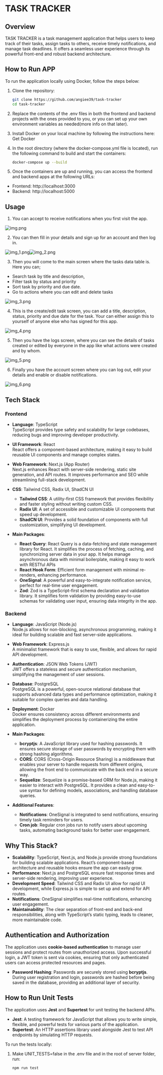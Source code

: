 # TASK TRACKER

## Overview
TASK TRACKER is a task management application that helps users to keep track of their tasks, assign tasks to others, receive timely notifications, and manage task deadlines. It offers a seamless user experience through its powerful front-end and robust backend architecture.

## How to Run APP

To run the application locally using Docker, follow the steps below:

1. Clone the repository:
   ```bash
   git clone https://github.com/angiee39/task-tracker
   cd task-tracker

2. Replace the contents of the .env files in both the frontend and backend projects with the ones provided to you, or you can set up your own environment variables as needed(more info on that later).

3. Install Docker on your local machine by following the instructions here:
   Get Docker

4. In the root directory (where the docker-compose.yml file is located), run the following command to build and start the containers:
   ```bash
   docker-compose up --build

5. Once the containers are up and running, you can access the frontend and backend apps at the following URLs:
  - Frontend: http://localhost:3000
  - Backend: http://localhost:5000

## Usage

1. You can accept to receive notifications when you first visit the app.

![img.png](img.png)

2. You can then fill in your details and sign up for an account and then log in. 

![img_1.png](img_1.png)![img_2.png](img_2.png)

3. Then you will come to the main screen where the tasks data table is. Here you can;
 - Search task by title and description, 
 - Filter task by status and priority 
 - Sort task by priority and due date.
 - Go to actions where you can edit and delete tasks

![img_3.png](img_3.png)

4. This is the create/edit task screen, you can add a title, description, status, priority 
    and due date for the task. Your can either assign this to yourself of anyone else who has signed
   for this app.

![img_4.png](img_4.png)

5. Then you have the logs screen, where you can see the details of tasks created or edited by everyone
   in the app like what actions were created and by whom.

![img_5.png](img_5.png)

6. Finally you have the account screen where you can log out, edit your details and enable or disable notifications.

![img_6.png](img_6.png)


## Tech Stack

### Frontend
- **Language**: TypeScript  
  TypeScript provides type safety and scalability for large codebases, reducing bugs and improving developer productivity.

- **UI Framework**: React  
  React offers a component-based architecture, making it easy to build reusable UI components and manage complex states.

- **Web Framework**: Next.js (App Router)  
  Next.js enhances React with server-side rendering, static site generation, and API routes. It improves performance and SEO while streamlining full-stack development.

- **CSS**: Tailwind CSS, Radix UI, ShadCN UI
    - **Tailwind CSS**: A utility-first CSS framework that provides flexibility and faster styling without writing custom CSS.
    - **Radix UI**: A set of accessible and customizable UI components that speed up development.
    - **ShadCN UI**: Provides a solid foundation of components with full customization, simplifying UI development.

- **Main Packages**:
    - **React Query**: React Query is a data-fetching and state management library for React. It simplifies the process of fetching, caching, and synchronizing server data in your app. It helps manage asynchronous data with minimal boilerplate, making it easy to work with RESTful APIs
    - **React Hook Form**: Efficient form management with minimal re-renders, enhancing performance.
    - **OneSignal**: A powerful and easy-to-integrate notification service, perfect for real-time user engagement.
    - **Zod**: Zod is a TypeScript-first schema declaration and validation library. It simplifies form validation by providing easy-to-use schemas for validating user input, ensuring data integrity in the app.

### Backend
- **Language**: JavaScript (Node.js)  
  Node.js allows for non-blocking, asynchronous programming, making it ideal for building scalable and fast server-side applications.

- **Web Framework**: Express.js  
  A minimalist framework that is easy to use, flexible, and allows for rapid API development.

- **Authentication**: JSON Web Tokens (JWT)  
  JWT offers a stateless and secure authentication mechanism, simplifying the management of user sessions.

- **Database**: PostgreSQL  
  PostgreSQL is a powerful, open-source relational database that supports advanced data types and performance optimization, making it suitable for complex queries and data handling.

- **Deployment**: Docker  
  Docker ensures consistency across different environments and simplifies the deployment process by containerizing the entire application.

- **Main Packages**:
  - **bcryptjs**: A JavaScript library used for hashing passwords. It ensures secure storage of user passwords by encrypting them with strong hashing algorithms.
  - **CORS**: CORS (Cross-Origin Resource Sharing) is a middleware that enables your server to handle requests from different origins, allowing the front end to communicate with the back end in a secure way.
  - **Sequelize**: Sequelize is a promise-based ORM for Node.js, making it easier to interact with PostgreSQL. It provides a clean and easy-to-use syntax for defining models, associations, and handling database queries.

- **Additional Features**:
    - **Notifications**: OneSignal is integrated to send notifications, ensuring timely task reminders for users.
    - **Cron job**: Regular cron jobs run to notify users about upcoming tasks, automating background tasks for better user engagement.
    
## Why This Stack?

- **Scalability**: TypeScript, Next.js, and Node.js provide strong foundations for building scalable applications. React’s component-based architecture and reusable hooks ensure the app can easily grow.
- **Performance**: Next.js and PostgreSQL ensure fast response times and server-side rendering, improving user experience.
- **Development Speed**: Tailwind CSS and Radix UI allow for rapid UI development, while Express.js is simple to set up and extend for API routes.
- **Notifications**: OneSignal simplifies real-time notifications, enhancing user engagement.
- **Maintainability**: The clear separation of front-end and back-end responsibilities, along with TypeScript’s static typing, leads to cleaner, more maintainable code.


## Authentication and Authorization

The application uses **cookie-based authentication** to manage user sessions and protect routes from unauthorized access. Upon successful login, a JWT token is sent via cookies, ensuring that only authenticated users can access protected resources and pages.

- **Password Hashing**: Passwords are securely stored using **bcryptjs**. During user registration and login, passwords are hashed before being saved in the database, providing an additional layer of security.

## How to Run Unit Tests

The application uses **Jest** and **Supertest** for unit testing the backend APIs.

- **Jest**: A testing framework for JavaScript that allows you to write simple, flexible, and powerful tests for various parts of the application.
- **Supertest**: An HTTP assertions library used alongside Jest to test API endpoints by simulating HTTP requests.

To run the tests locally:

1. Make UNIT_TESTS=false in the .env file and in the root of server folder, run:
   ```bash
   npm run test